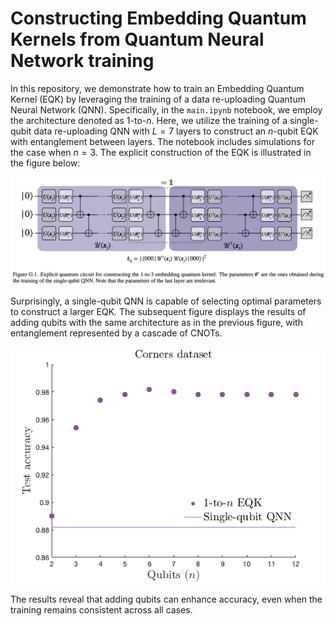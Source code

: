# Constructing Embedding Quantum Kernels from Quantum Neural Network training

In this repository, we demonstrate how to train an Embedding Quantum Kernel (EQK) by leveraging the training of a data re-uploading Quantum Neural Network (QNN). Specifically, in the `main.ipynb` notebook, we employ the architecture denoted as $1$-to-$n$. Here, we utilize the training of a single-qubit data re-uploading QNN with $L=7$ layers to construct an $n$-qubit EQK with entanglement between layers. The notebook includes simulations for the case when $n=3$. The explicit construction of the EQK is illustrated in the figure below:

![1 to 3](1_to_3.png)

Surprisingly, a single-qubit QNN is capable of selecting optimal parameters to construct a larger EQK. The subsequent figure displays the results of adding qubits with the same architecture as in the previous figure, with entanglement represented by a cascade of CNOTs.

![Results](results.png)

The results reveal that adding qubits can enhance accuracy, even when the training remains consistent across all cases.

